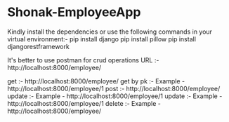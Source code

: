 # Shonak-EmployeeApp

Kindly install the dependencies or use the following commands in your virtual environment:-
pip install django
pip install pillow
pip install djangorestframework

It's better to use postman for crud operations
URL :- http://localhost:8000/employee/

get :- http://localhost:8000/employee/
get by pk :- Example - http://localhost:8000/employee/1
post :- http://localhost:8000/employee/
update :- Example - http://localhost:8000/employee/1
update :- Example - http://localhost:8000/employee/1
delete :- Example - http://localhost:8000/employee/
